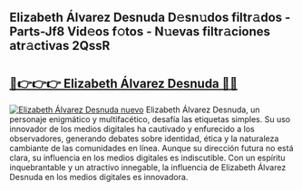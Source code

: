## Elizabeth Álvarez Desnuda D𝚎sn𝚞dos filtr𝚊dos - Parts-Jf8 Vid𝚎os f𝚘tos - N𝚞evas filtr𝚊ciones atr𝚊ctivas 2QssR

# <h2><a href="http://mb4n73.tromn.icu/?c=Elizabeth+%c3%81lvarez+Desnuda">🔗👉👉👉 Elizabeth Álvarez Desnuda 🔗🔗</a></h2>

[![Elizabeth Álvarez Desnuda nuevo](https://i.imgur.com/pEAQMta.gif)](http://mb4n73.tromn.icu/?c=Elizabeth+%c3%81lvarez+Desnuda)
Elizabeth Álvarez Desnuda, un personaje enigmático y multifacético, desafía las etiquetas simples. Su uso innovador de los medios digitales ha cautivado y enfurecido a los observadores, generando debates sobre identidad, ética y la naturaleza cambiante de las comunidades en línea. Aunque su dirección futura no está clara, su influencia en los medios digitales es indiscutible. Con un espíritu inquebrantable y un atractivo innegable, la influencia de Elizabeth Álvarez Desnuda en los medios digitales es innovadora.

